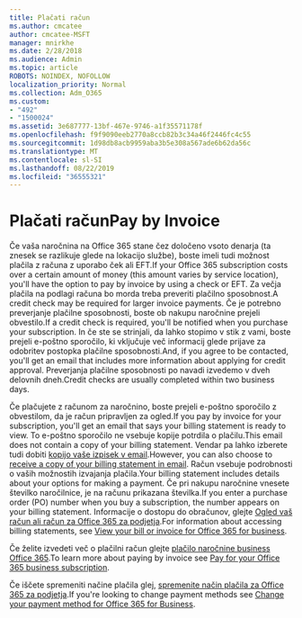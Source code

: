 ```yaml
---
title: Plačati račun
ms.author: cmcatee
author: cmcatee-MSFT
manager: mnirkhe
ms.date: 2/28/2018
ms.audience: Admin
ms.topic: article
ROBOTS: NOINDEX, NOFOLLOW
localization_priority: Normal
ms.collection: Adm_O365
ms.custom:
- "492"
- "1500024"
ms.assetid: 3e687777-13bf-467e-9746-a1f35571178f
ms.openlocfilehash: f9f9090eeb2770a8ccb82b3c34a46f2446fc4c55
ms.sourcegitcommit: 1d98db8acb9959aba3b5e308a567ade6b62da56c
ms.translationtype: MT
ms.contentlocale: sl-SI
ms.lasthandoff: 08/22/2019
ms.locfileid: "36555321"
---
```

# <a name="pay-by-invoice"></a><span data-ttu-id="36331-102">Plačati račun</span><span class="sxs-lookup"><span data-stu-id="36331-102">Pay by Invoice</span></span>

<span data-ttu-id="36331-103">Če vaša naročnina na Office 365 stane čez določeno vsoto denarja (ta znesek se razlikuje glede na lokacijo službe), boste imeli tudi možnost plačila z računa z uporabo ček ali EFT.</span><span class="sxs-lookup"><span data-stu-id="36331-103">If your Office 365 subscription costs over a certain amount of money (this amount varies by service location), you'll have the option to pay by invoice by using a check or EFT.</span></span> <span data-ttu-id="36331-104">Za večja plačila na podlagi računa bo morda treba preveriti plačilno sposobnost.</span><span class="sxs-lookup"><span data-stu-id="36331-104">A credit check may be required for larger invoice payments.</span></span> <span data-ttu-id="36331-105">Če je potrebno preverjanje plačilne sposobnosti, boste ob nakupu naročnine prejeli obvestilo.</span><span class="sxs-lookup"><span data-stu-id="36331-105">If a credit check is required, you'll be notified when you purchase your subscription.</span></span> <span data-ttu-id="36331-106">In če ste se strinjali, da lahko stopimo v stik z vami, boste prejeli e-poštno sporočilo, ki vključuje več informacij glede prijave za odobritev postopka plačilne sposobnosti.</span><span class="sxs-lookup"><span data-stu-id="36331-106">And, if you agree to be contacted, you'll get an email that includes more information about applying for credit approval.</span></span> <span data-ttu-id="36331-107">Preverjanja plačilne sposobnosti po navadi izvedemo v dveh delovnih dneh.</span><span class="sxs-lookup"><span data-stu-id="36331-107">Credit checks are usually completed within two business days.</span></span>
  
<span data-ttu-id="36331-108">Če plačujete z računom za naročnino, boste prejeli e-poštno sporočilo z obvestilom, da je račun pripravljen za ogled.</span><span class="sxs-lookup"><span data-stu-id="36331-108">If you pay by invoice for your subscription, you'll get an email that says your billing statement is ready to view.</span></span> <span data-ttu-id="36331-109">To e-poštno sporočilo ne vsebuje kopije potrdila o plačilu.</span><span class="sxs-lookup"><span data-stu-id="36331-109">This email does not contain a copy of your billing statement.</span></span> <span data-ttu-id="36331-110">Vendar pa lahko izberete tudi dobiti [kopijo vaše izpisek v email](https://docs.microsoft.com/office365/admin/subscriptions-and-billing/pay-for-your-subscription?view=o365-worldwide#receive-a-copy-of-your-billing-statement-in-email).</span><span class="sxs-lookup"><span data-stu-id="36331-110">However, you can also choose to [receive a copy of your billing statement in email](https://docs.microsoft.com/office365/admin/subscriptions-and-billing/pay-for-your-subscription?view=o365-worldwide#receive-a-copy-of-your-billing-statement-in-email).</span></span> <span data-ttu-id="36331-111">Račun vsebuje podrobnosti o vaših možnostih izvajanja plačila.</span><span class="sxs-lookup"><span data-stu-id="36331-111">Your billing statement includes details about your options for making a payment.</span></span> <span data-ttu-id="36331-112">Če pri nakupu naročnine vnesete številko naročilnice, je na računu prikazana številka.</span><span class="sxs-lookup"><span data-stu-id="36331-112">If you enter a purchase order (PO) number when you buy a subscription, the number appears on your billing statement.</span></span> <span data-ttu-id="36331-113">Informacije o dostopu do obračunov, glejte [Ogled vaš račun ali račun za Office 365 za podjetja](https://docs.microsoft.com/office365/admin/subscriptions-and-billing/view-your-bill-or-invoice).</span><span class="sxs-lookup"><span data-stu-id="36331-113">For information about accessing billing statements, see [View your bill or invoice for Office 365 for business](https://docs.microsoft.com/office365/admin/subscriptions-and-billing/view-your-bill-or-invoice).</span></span>
  
<span data-ttu-id="36331-114">Če želite izvedeti več o plačilni račun glejte [plačilo naročnine business Office 365](https://docs.microsoft.com/office365/admin/subscriptions-and-billing/pay-for-your-subscription).</span><span class="sxs-lookup"><span data-stu-id="36331-114">To learn more about paying by invoice see [Pay for your Office 365 business subscription](https://docs.microsoft.com/office365/admin/subscriptions-and-billing/pay-for-your-subscription).</span></span>
  
<span data-ttu-id="36331-115">Če iščete spremeniti načine plačila glej, [spremenite način plačila za Office 365 za podjetja](https://docs.microsoft.com/office365/admin/subscriptions-and-billing/change-payment-method).</span><span class="sxs-lookup"><span data-stu-id="36331-115">If you're looking to change payment methods see [Change your payment method for Office 365 for Business](https://docs.microsoft.com/office365/admin/subscriptions-and-billing/change-payment-method).</span></span>